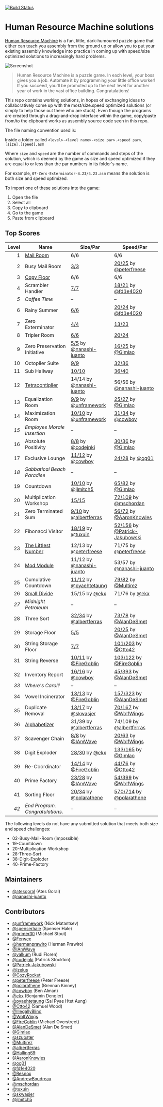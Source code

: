 [![Build Status](https://travis-ci.org/atesgoral/hrm-solutions.svg?branch=master)](https://travis-ci.org/atesgoral/hrm-solutions)

# Human Resource Machine solutions

[Human Resource Machine](http://tomorrowcorporation.com/humanresourcemachine) is a fun, little, dark-humoured puzzle game that either can teach you assembly from the ground up or allow you to put your existing assembly knowledge into practice in coming up with speed/size optimized solutions to increasingly hard problems.

![Screenshot](http://tomorrowcorporation.com/blog/wp-content/themes/tcTheme2/images/hrm/screenshots/hrm_04.png)

> Human Resource Machine is a puzzle game. In each level, your boss gives you a job. Automate it by programming your little office worker! If you succeed, you'll be promoted up to the next level for another year of work in the vast office building. Congratulations!

This repo contains working solutions, in hopes of exchanging ideas to collaboratively come up with the most/size.speed optimized solutions (or simply to help those out there who are stuck). Even though the programs are created through a drag-and-drop interface within the game, copy/paste from/to the clipboard works as assembly source code seen in this repo.

The file naming convention used is:

Inside a folder called `<level>-<level name>-<size par>.<speed par>`, `[size].[speed].asm`

Where `size` and `speed` are the number of commands and steps of the solution, which is deemed by the game as size and speed optimized if they are equal to or less than the par numbers in its folder's name.

For example, `07-Zero-Exterminator-4.23/4.23.asm` means the solution is both size and speed optimized.

To import one of these solutions into the game:

1. Open the file
2. Select all
3. Copy to clipboard
4. Go to the game
5. Paste from clipboard

## Top Scores

| Level | Name | Size/Par | Speed/Par |
| ----: | ---- | -------- | --------- |
| 1 | [Mail Room](01-Mail-Room-6.6/6.6.asm) | 6/6 | 6/6 |
| 2 | Busy Mail Room | [3/3](02-Busy-Mail-Room-3.25/3.30.asm) | [20/25](02-Busy-Mail-Room-3.25/24.20.specific-peterfreese.asm) by [@peterfreese](https://github.com/peterfreese) |
| 3 | [Copy Floor](03-Copy-Floor-6.6/6.6.asm) | 6/6 | 6/6 |
| 4 | Scrambler Handler | [7/7](04-Scrambler-Handler-7.21/7.21.asm) | [18/21](04-Scrambler-Handler-7.21/18.18.specific-fd1e4020.asm) by [@fd1e4020](https://github.com/fd1e4020) |
| _5_ | _Coffee Time_ | &ndash; | &ndash; |
| 6 | Rainy Summer | [6/6](06-Rainy-Summer-6.24/6.24.asm) | [20/24](06-Rainy-Summer-6.24/25.20.specific-fd1e4020.asm) by [@fd1e4020](https://github.com/fd1e4020) |
| 7 | Zero Exterminator | [4/4](07-Zero-Exterminator-4.23/4.23.asm) | [13/23](07-Zero-Exterminator-4.23/14.13.specific.asm) |
| 8 | Tripler Room | [6/6](08-Tripler-Room-6.24/6.24.asm) | [20/24](08-Tripler-Room-6.24/20.20.specific.asm) |
| 9 | Zero Preservation Initiative | [5/5](09-Zero-Preservation-Initiative-5.25/5.25-nanashi-juanto.asm) by [@nanashi-juanto](https://github.com/nanashi-juanto) | [16/25](09-Zero-Preservation-Initiative-5.25/18.16.specific-Gimlao.asm) by [@Gimlao](https://github.com/Gimlao) |
| 10 | Octoplier Suite | [9/9](10-Octoplier-Suite-9.36/9.36.asm) | [32/36](10-Octoplier-Suite-9.36/32.32.specific.asm) |
| 11 | Sub Hallway | [10/10](11-Sub-Hallway-10.40/10.40.asm) | [36/40](11-Sub-Hallway-10.40/36.36.specific.asm) |
| 12 | [Tetracontiplier](12-Tetracontiplier-14.56/14.56-nanashi-juanto.asm) | 14/14 by [@nanashi-juanto](https://github.com/nanashi-juanto) | 56/56 by [@nanashi-juanto](https://github.com/nanashi-juanto) |
| 13 | Equalization Room | [9/9](13-Equalization-Room-9.27/9.27-unframework.asm) by [@unframework](https://github.com/unframework) | [25/27](13-Equalization-Room-9.27/14.26-Gimlao.asm) by [@Gimlao](https://github.com/Gimlao) |
| 14 | Maximization Room | [10/10](14-Maximization-Room-10.34/10.34-unframework.asm) by [@unframework](https://github.com/unframework) | [31/34](14-Maximization-Room-10.34/10.31-cowboy.asm) by [@cowboy](https://github.com/cowboy) |
| _15_ | _Employee Morale Insertion_ | &ndash; | &ndash; |
| 16 | Absolute Positivity | [8/8](16-Absolute-Positivity-8.36/8.34-codejnki.asm) by [@codejnki](https://github.com/codejnki) | [30/36](16-Absolute-Positivity-8.36/13.30-Gimlao.asm) by [@Gimlao](https://github.com/Gimlao) |
| 17 | Exclusive Lounge | [11/12](17-Exclusive-Lounge-12.28/11.29-cowboy.asm) by [@cowboy](https://github.com/cowboy) | [24/28](17-Exclusive-Lounge-12.28/29.24-og01.asm) by [@og01](https://github.com/og01) |
| _18_ | _Sabbatical Beach Paradise_ | &ndash; | &ndash; |
| 19 | Countdown | [10/10](19-Countdown-10.82/10.111-jlmitch5.asm) by [@jlmitch5](https://github.com/jlmitch5) | [65/82](19-Countdown-10.82/61.65.specific-Gimlao.asm) by [@Gimlao](https://github.com/Gimlao) |
| 20 | Multiplication Workshop | [15/15](20-Multiplication-Workshop-15.109/15.164.asm) | [72/109](20-Multiplication-Workshop-15.109/157.72.specific-mschordan.asm) by [@mschordan](https://github.com/mschordan) |
| 21 | Zero Terminated Sum | [9/10](21-Zero-Terminated-Sum-10.72/9.92-albertferras.asm) by [@albertferras](https://github.com/albertferras) | [56/72](21-Zero-Terminated-Sum-10.72/26.56.specific-AaronKnowles.asm) by [@AaronKnowles](https://github.com/AaronKnowles) |
| 22 | Fibonacci Visitor | [18/19](22-Fibonacci-Visitor-19.156/17.148-tuxuin.asm) by [@tuxuin](https://github.com/tuxuin) | [ 52/156](22-Fibonacci-Visitor-19.156/175.52-Patrick-Jakubowski.asm) by [@Patrick-Jakubowski](https://github.com/Patrick-Jakubowski) |
| 23 | [The Littlest Number](23-The-Littlest-Number-13.75/12.71-peterfreese.asm) | 12/13 by [@peterfreese](https://github.com/peterfreese) | 71/75 by [@peterfreese](https://github.com/peterfreese) |
| 24 | [Mod Module](24-Mod-Module-12.57/11.53-nanashi-juanto.asm) | 11/12 by [@nanashi-juanto](https://github.com/nanashi-juanto) | 53/57 by [@nanashi-juanto](https://github.com/nanashi-juanto) |
| 25 | Cumulative Countdown | [11/12](25-Cumulative-Countdown-12.82/11.82-pyaehtetaung.asm) by [@pyaehtetaung](https://github.com/pyaehtetaung) | [79/82](25-Cumulative-Countdown-12.82/12.79-Multirez.asm) by [@Multirez](https://github.com/Multirez) |
| 26 | [Small Divide](26-Small-Divide-15.76/15.71-ekx.asm) | 15/15 by [@ekx](https://github.com/ekx) | 71/76 by [@ekx](https://github.com/ekx) |
| _27_ | _Midnight Petroleum_ | &ndash; | &ndash; |
| 28 | Three Sort | [32/34](28-Three-Sort-34.78/32.128-albertferras.asm) by [@albertferras](https://github.com/albertferras) | [73/78](28-Three-Sort-34.78/62.73-AlanDeSmet.asm) by [@AlanDeSmet](https://github.com/AlanDeSmet) |
| 29 | Storage Floor | [5/5](29-Storage-Floor-5.25/5.25.asm) | [20/25](29-Storage-Floor-5.25/20.20.specific-AlanDeSmet.asm) by [@AlanDeSmet](https://github.com/AlanDeSmet) |
| 30 | String Storage Floor | [7/7](30-String-Storage-Floor-7.203/7.203.asm) | [101/203](30-String-Storage-Floor-7.203/79.101.exploit-Otto42.asm) by [@Otto42](https://github.com/Otto42) |
| 31 | String Reverse | [10/11](31-String-Reverse-11.122/10.121-FireGoblin.asm) by [@FireGoblin](https://github.com/FireGoblin) | [103/122](31-String-Reverse-11.122/14.103-FireGoblin.asm) by [@FireGoblin](https://github.com/FireGoblin) |
| 32 | Inventory Report | [16/16](32-Inventory-Report-16.393/16.377-cowboy.asm) by [@cowboy](https://github.com/cowboy) | [45/393](32-Inventory-Report-16.393/30.45-AlanDeSmet.asm) by [@AlanDeSmet](https://github.com/AlanDeSmet) |
| _33_ | _Where's Carol?_ | &ndash; | &ndash; |
| 34 | Vowel Incinerator | [13/13](34-Vowel-Incinerator-13.323/13.316-FireGoblin.asm) by [@FireGoblin](https://github.com/FireGoblin) | [157/323](34-Vowel-Incinerator-13.323/19.157-AlanDeSmet.asm) by [@AlanDeSmet](https://github.com/AlanDeSmet) |
| 35 | Duplicate Removal | [13/17](35-Duplicate-Removal-17.167/13.219-skwas.asm) by [@skwasjer](https://github.com/skwasjer) | [70/167](35-Duplicate-Removal-17.167/48.70-WolfWings.asm) by [@WolfWings](https://github.com/WolfWings) |
| 36 | [Alphabetizer](36-Alphabetizer-39.109/31.74-albertferras.asm) | 31/39 by [@albertferras](https://github.com/albertferras) | 74/109 by [@albertferras](https://github.com/albertferras) |
| 37 | Scavenger Chain | [8/8](37-Scavenger-Chain-8.63/8.63-IAmWave.asm) by [@IAmWave](https://github.com/IAmWave) | [20/63](37-Scavenger-Chain-8.63/32.20.exploit-WolfWings.asm) by [@WolfWings](https://github.com/WolfWings) |
| 38 | Digit Exploder | [28/30](38-Digit-Exploder-30.165/28.215-ekx.asm) by [@ekx](https://github.com/ekx) | [133/165](38-Digit-Exploder-30.165/105.133-Gimlao.asm) by [@Gimlao](https://github.com/Gimlao) |
| 39 | Re-Coordinator | [14/14](39-Re-Coordinator-14.76/14.73-FireGoblin.asm) by [@FireGoblin](https://github.com/FireGoblin) | [44/76](39-Re-Coordinator-14.76/35.44-Otto42.asm) by [@Otto42](https://github.com/Otto42) |
| 40 | Prime Factory | [23/28](40-Prime-Factory-28.399/23.474-IAmWave.asm) by [@IAmWave](https://github.com/IAmWave) | [54/399](40-Prime-Factory-28.399/127.54.specific-WolfWings.asm) by [@WolfWings](https://github.com/WolfWings) |
| 41 | Sorting Floor | [20/34](41-Sorting-Floor-34.714/20.689-polarathene.asm) by [@polarathene](https://github.com/polarathene) | [570/714](41-Sorting-Floor-34.714/33.570-polarathene.asm) by [@polarathene](https://github.com/polarathene) |
| _42_ | _End Program. Congratulations._ | &ndash; | &ndash; |

The following levels do not have any submitted solution that meets both size and speed challenges:
* 02-Busy-Mail-Room (impossible)
* 19-Countdown
* 20-Multiplication-Workshop
* 28-Three-Sort
* 38-Digit-Exploder
* 40-Prime-Factory

## Maintainers

* [@atesgoral](https://github.com/atesgoral) (Ates Goral)
* [@nanashi-juanto](https://github.com/nanashi-juanto)

## Contributors

* [@unframework](https://github.com/unframework) (Nick Matantsev)
* [@spenserhale](https://github.com/spenserhale) (Spenser Hale)
* [@grimer30](https://github.com/grimer30) (Michael Stout)
* [@Ferwex](https://github.com/Ferwex)
* [@hermanprawiro](https://github.com/hermanprawiro) (Herman Prawiro)
* [@IAmWave](https://github.com/IAmWave)
* [@valkum](https://github.com/valkum) (Rudi Floren)
* [@codejnki](https://github.com/codejnki) (Patrick Stockton)
* [@Patrick-Jakubowski](https://github.com/Patrick-Jakubowski)
* [@lzelus](https://github.com/lzelus)
* [@CozyRocket](https://github.com/CozyRocket)
* [@peterfreese](https://github.com/peterfreese) (Peter Freese)
* [@polarathene](https://github.com/polarathene) (Brennan Kinney)
* [@cowboy](https://github.com/cowboy) (Ben Alman)
* [@ekx](https://github.com/ekx) (Benjamin Dengler)
* [@pyaehtetaung](https://github.com/pyaehtetaung) (Sai Pyae Htet Aung)
* [@Otto42](https://github.com/Otto42) (Samuel Wood)
* [@IllegallyBlind](https://github.com/IllegallyBlind)
* [@WolfWings](https://github.com/WolfWings)
* [@FireGoblin](https://github.com/FireGoblin) (Michael Overstreet)
* [@AlanDeSmet](https://github.com/AlanDeSmet) (Alan De Smet)
* [@Gimlao](https://github.com/Gimlao)
* [@szubster](https://github.com/szubster)
* [@Multirez](https://github.com/Multirez)
* [@albertferras](https://github.com/albertferras)
* [@Halling69](https://github.com/Halling69)
* [@AaronKnowles](https://github.com/AaronKnowles)
* [@og01](https://github.com/og01)
* [@fd1e4020](https://github.com/fd1e4020)
* [@Resnox](https://github.com/Resnox)
* [@AndrewBoudreau](https://github.com/andrewboudreau)
* [@mschordan](https://github.com/mschordan)
* [@tuxuin](https://github.com/tuxuin)
* [@skwasjer](https://github.com/skwasjer)
* [@jlmitch5](https://github.com/jlmitch5)

